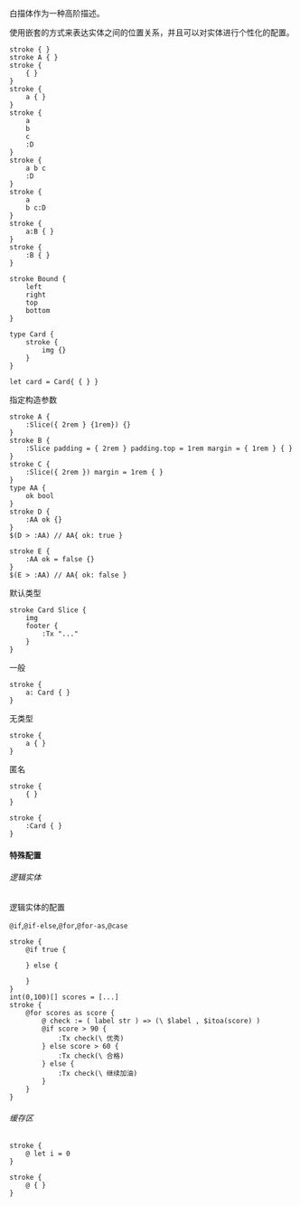 白描体作为一种高阶描述。

使用嵌套的方式来表达实体之间的位置关系，并且可以对实体进行个性化的配置。

```
stroke { }
stroke A { }
stroke {
	{ }
}
stroke {
	a { }
}
stroke {
	a
	b
	c
	:D
}
stroke {
	a b c
	:D
}
stroke {
	a
	b c:D
}
stroke {
	a:B { }
}
stroke {
	:B { }
}

stroke Bound {
	left
	right
	top
	bottom
}

type Card {
	stroke {
		img {}
	}
}

let card = Card{ { } }
```

指定构造参数

```
stroke A {
	:Slice({ 2rem } {1rem}) {}
}
stroke B {
	:Slice padding = { 2rem } padding.top = 1rem margin = { 1rem } { }
}
stroke C {
	:Slice({ 2rem }) margin = 1rem { }
}
type AA {
	ok bool
}
stroke D {
	:AA ok {}
}
$(D > :AA) // AA{ ok: true }

stroke E {
	:AA ok = false {}
}
$(E > :AA) // AA{ ok: false }

```



默认类型

```
stroke Card Slice {
	img
	footer {
		:Tx "..."
	}
}
```



一般

```
stroke {
	a: Card { }
}
```

无类型

```
stroke {
	a { }
}
```



匿名

```
stroke {
	{ }
}
```

```
stroke {
	:Card { }
}
```



#### 特殊配置

###### 逻辑实体

逻辑实体的配置

`@if`,`@if-else`,`@for`,`@for-as`,`@case`

```
stroke {
	@if true {
	
	} else {
	
	}
}
int(0,100)[] scores = [...]
stroke {
	@for scores as score {
		@ check := ( label str ) => (\ $label , $itoa(score) )
		@if score > 90 {
			:Tx	check(\ 优秀)
		} else score > 60 {
			:Tx	check(\ 合格)
		} else {
			:Tx	check(\ 继续加油)
		}
	}
}
```

###### 缓存区

```
stroke {
	@ let i = 0
}
```

```
stroke {
	@ { }
}
```

